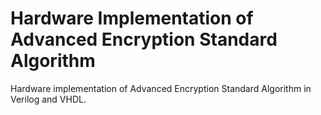 # Hardware Implementation of Advanced Encryption Standard Algorithm
Hardware implementation of Advanced Encryption Standard Algorithm in Verilog and VHDL.
